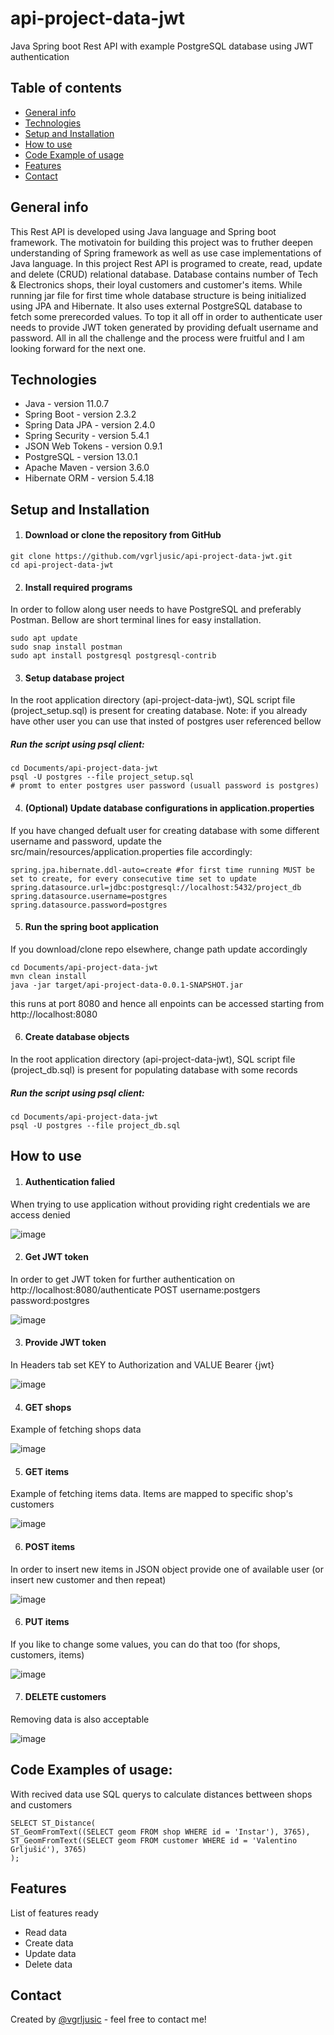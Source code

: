 # api-project-data-jwt
Java Spring boot Rest API with example PostgreSQL database using JWT authentication

## Table of contents
* [General info](#general-info)
* [Technologies](#technologies)
* [Setup and Installation](#setup-and-installation)
* [How to use](#how-to-use)
* [Code Example of usage](#code-examples-of-usage)
* [Features](#features)
* [Contact](#contact)

## General info
This Rest API is developed using Java language and Spring boot framework. The motivatoin for building this project was to fruther deepen understanding of Spring framework as well as use case implementations of Java language. In this project Rest API is programed to create, read, update and delete (CRUD) relational database. Database contains number of Tech & Electronics shops, their loyal customers and customer's items. While running jar file for first time whole database structure is being initialized using JPA and Hibernate. It also uses external PostgreSQL database to fetch some prerecorded values. To top it all off in order to authenticate user needs to provide JWT token generated by providing defualt username and password. All in all the challenge and the process were fruitful and I am looking forward for the next one.  

## Technologies
* Java - version 11.0.7
* Spring Boot - version 2.3.2
* Spring Data JPA - version 2.4.0
* Spring Security - version 5.4.1
* JSON Web Tokens - version 0.9.1
* PostgreSQL - version 13.0.1
* Apache Maven - version 3.6.0
* Hibernate ORM - version 5.4.18

## Setup and Installation

1. #### Download or clone the repository from GitHub

```
git clone https://github.com/vgrljusic/api-project-data-jwt.git
cd api-project-data-jwt
```

2. #### Install required programs

In order to follow along user needs to have PostgreSQL and preferably Postman. Bellow are short terminal lines for easy installation.
```
sudo apt update
sudo snap install postman
sudo apt install postgresql postgresql-contrib
```

3. #### Setup database project

In the root application directory (api-project-data-jwt), SQL script file (project_setup.sql) is present for creating database. Note: if you already have other user you can use that insted of postgres user referenced bellow

##### Run the script using psql client: 

```
cd Documents/api-project-data-jwt
psql -U postgres --file project_setup.sql
# promt to enter postgres user password (usuall password is postgres)
```

4. #### (Optional) Update database configurations in application.properties

If you have changed defualt user for creating database with some different username and password, update the src/main/resources/application.properties file accordingly:

```
spring.jpa.hibernate.ddl-auto=create #for first time running MUST be set to create, for every consecutive time set to update
spring.datasource.url=jdbc:postgresql://localhost:5432/project_db
spring.datasource.username=postgres
spring.datasource.password=postgres

```

5. #### Run the spring boot application

If you download/clone repo elsewhere, change path update accordingly

```
cd Documents/api-project-data-jwt
mvn clean install
java -jar target/api-project-data-0.0.1-SNAPSHOT.jar
```

this runs at port 8080 and hence all enpoints can be accessed starting from http://localhost:8080

6. #### Create database objects

In the root application directory (api-project-data-jwt), SQL script file (project_db.sql) is present for populating database with some records

##### Run the script using psql client: 

```
cd Documents/api-project-data-jwt
psql -U postgres --file project_db.sql
```

## How to use

1. #### Authentication falied

When trying to use application without providing right credentials we are access denied 

![image](https://user-images.githubusercontent.com/52451893/97893829-11416200-1d32-11eb-87d4-e3dcbca12951.png)

2. #### Get JWT token

In order to get JWT token for further authentication on http://localhost:8080/authenticate POST username:postgers password:postgres 

![image](https://user-images.githubusercontent.com/52451893/97894613-01764d80-1d33-11eb-979a-b7444896b520.png)

3. #### Provide JWT token

In Headers tab set KEY to Authorization and VALUE Bearer {jwt}

![image](https://user-images.githubusercontent.com/52451893/97894218-8d3baa00-1d32-11eb-9866-e7ee6956173a.png)

4. #### GET shops

Example of fetching shops data

![image](https://user-images.githubusercontent.com/52451893/97894794-38e4fa00-1d33-11eb-9020-45788c2971fe.png)

5. #### GET items

Example of fetching items data. Items are mapped to specific shop's customers 

![image](https://user-images.githubusercontent.com/52451893/97894839-47cbac80-1d33-11eb-9351-f5b1f1806990.png)

6. #### POST items

In order to insert new items in JSON object provide one of available user (or insert new customer and then repeat)

![image](https://user-images.githubusercontent.com/52451893/97894896-5d40d680-1d33-11eb-94ad-6c3d61e1f3a1.png)

6. #### PUT items

If you like to change some values, you can do that too (for shops, customers, items)

![image](https://user-images.githubusercontent.com/52451893/97894958-70ec3d00-1d33-11eb-9545-ca83d36dac3b.png)

7. #### DELETE customers

Removing data is also acceptable

![image](https://user-images.githubusercontent.com/52451893/97895018-82cde000-1d33-11eb-99c5-a2cf86f7bb3c.png)

## Code Examples of usage:
With recived data use SQL querys to calculate distances bettween shops and customers

```
SELECT ST_Distance(
ST_GeomFromText((SELECT geom FROM shop WHERE id = 'Instar'), 3765),
ST_GeomFromText((SELECT geom FROM customer WHERE id = 'Valentino Grljušić'), 3765)
);
```

## Features
List of features ready 
* Read data
* Create data
* Update data
* Delete data

## Contact
Created by [@vgrljusic](https://www.linkedin.com/in/vgrljusic/) - feel free to contact me!
